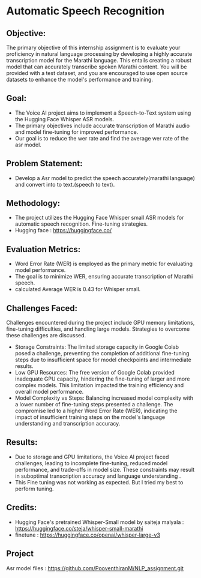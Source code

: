 # Automatic Speech Recognition

## Objective:

The primary objective of this internship assignment is to evaluate your proficiency in natural
language processing by developing a highly accurate transcription model for the Marathi
language. This entails creating a robust model that can accurately transcribe spoken
Marathi content. You will be provided with a test dataset, and you are encouraged to use
open source datasets to enhance the model's performance and training.

## Goal:

-	The Voice AI project aims to implement a Speech-to-Text system using the Hugging Face Whisper ASR models. 
-	The primary objectives include accurate transcription of Marathi audio and model fine-tuning for improved performance.
- Our goal is to reduce the wer rate and find the average wer rate of the asr model.

 ## Problem Statement:
- Develop a Asr model to predict the speech accurately(marathi language) and convert into to text.(speech to text).

## Methodology:

-	The project utilizes the Hugging Face Whisper small ASR models for automatic speech recognition. Fine-tuning strategies.
- Hugging face : https://huggingface.co/

## Evaluation Metrics:

-	Word Error Rate (WER) is employed as the primary metric for evaluating model performance. 
-	The goal is to minimize WER, ensuring accurate transcription of Marathi speech.
-	calculated Average WER is 0.43 for Whisper small.

## Challenges Faced:

Challenges encountered during the project include GPU memory limitations, fine-tuning difficulties, and handling large models. Strategies to overcome these challenges are discussed. 

-	Storage Constraints: The limited storage capacity in Google Colab posed a challenge, preventing the completion of additional fine-tuning steps due to insufficient space for model checkpoints and intermediate results.
-	Low GPU Resources: The free version of Google Colab provided inadequate GPU capacity, hindering the fine-tuning of larger and more complex models. This limitation impacted the training efficiency and overall model performance.
-	Model Complexity vs Steps: Balancing increased model complexity with a lower number of fine-tuning steps presented a challenge. The compromise led to a higher Word Error Rate (WER), indicating the impact of insufficient training steps on the model's language understanding and transcription accuracy.

## Results:

-	Due to storage and GPU limitations, the Voice AI project faced challenges, leading to incomplete fine-tuning, reduced model performance, and trade-offs in model size. These constraints may result in suboptimal transcription accuracy and language understanding	.
-	This Fine tuning was not working as expected. But I tried my best to perform tuning.

## Credits:
- Hugging Face's pretrained Whisper-Small model by saiteja malyala : https://huggingface.co/steja/whisper-small-marathi
- finetune : https://huggingface.co/openai/whisper-large-v3

## Project

Asr model files : https://github.com/PooventhiranM/NLP_assignment.git
